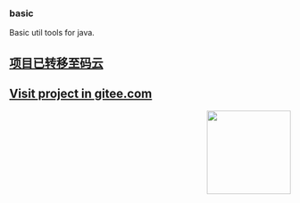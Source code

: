 ### basic
Basic util tools for java.

<a href="https://gitee.com/suyeer/basic" target="_blank"><h2>项目已转移至码云</h2></a>

<a href="https://gitee.com/suyeer/basic" target="_blank"><h2>Visit project in gitee.com</h2></a>

<a href="https://www.suyeer.com/img/common/logo.jpg" target="_blank"><img src="https://www.suyeer.com/img/common/logo.jpg" width="150px" height="150px" align="right" style="max-width:100%;"></a>
